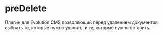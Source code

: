 # preDelete
Плагин для Evolution CMS позволяющий перед удалением документов выбрать те, которые нужно удалить, и те, которые нужно оставить.
